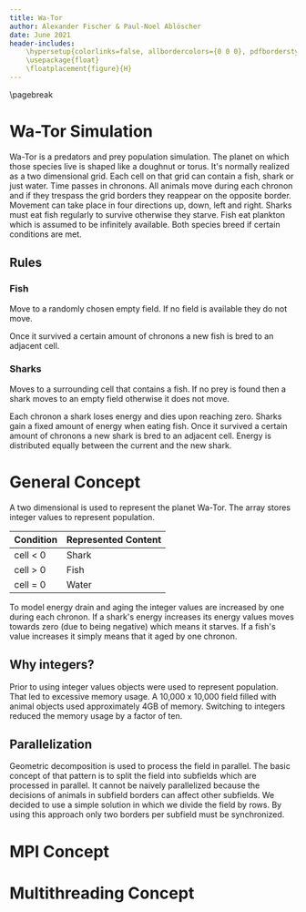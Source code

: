 ```yaml
---
title: Wa-Tor
author: Alexander Fischer & Paul-Noel Ablöscher
date: June 2021
header-includes:
    \hypersetup{colorlinks=false, allbordercolors={0 0 0}, pdfborderstyle={/S/U/W 1}}
    \usepackage{float}
    \floatplacement{figure}{H}
---
```


\pagebreak

# Wa-Tor Simulation
Wa-Tor is a predators and prey population simulation.
The planet on which those species live is shaped like a doughnut or torus.
It's normally realized as a two dimensional grid.
Each cell on that grid can contain a fish, shark or just water.
Time passes in chronons.
All animals move during each chronon and if they trespass the grid borders they reappear on the opposite border.
Movement can take place in four directions up, down, left and right.
Sharks must eat fish regularly to survive otherwise they starve.
Fish eat plankton which is assumed to be infinitely available.
Both species breed if certain conditions are met.

## Rules
### Fish
Move to a randomly chosen empty field.
If no field is available they do not move.

Once it survived a certain amount of chronons a new fish is bred to an adjacent cell.

### Sharks
Moves to a surrounding cell that contains a fish.
If no prey is found then a shark moves to an empty field otherwise it does not move.

Each chronon a shark loses energy and dies upon reaching zero.
Sharks gain a fixed amount of energy when eating fish.
Once it survived a certain amount of chronons a new shark is bred to an adjacent cell.
Energy is distributed equally between the current and the new shark.

# General Concept
A two dimensional is used to represent the planet Wa-Tor.
The array stores integer values to represent population.

| Condition | Represented Content |
| --------- | ------------------- |
| cell < 0  | Shark               |
| cell > 0  | Fish                |
| cell = 0  | Water               |

To model energy drain and aging the integer values are increased by one during each chronon.
If a shark's energy increases its energy values moves towards zero (due to being negative) which means it starves.
If a fish's value increases it simply means that it aged by one chronon.

## Why integers?
Prior to using integer values objects were used to represent population.
That led to excessive memory usage.
A 10,000 x 10,000 field filled with animal objects used approximately 4GB of memory.
Switching to integers reduced the memory usage by a factor of ten.

## Parallelization
Geometric decomposition is used to process the field in parallel.
The basic concept of that pattern is to split the field into subfields which are processed in parallel.
It cannot be naively parallelized because the decisions of animals in subfield borders can affect other subfields.
We decided to use a simple solution in which we divide the field by rows.
By using this approach only two borders per subfield must be synchronized.


# MPI Concept

# Multithreading Concept